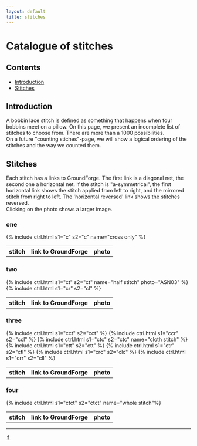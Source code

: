 ```yaml
---
layout: default
title: stitches
---
```


# Catalogue of stitches

## Contents

* [Introduction](#introduction)
* [Stitches](#stitches)

## Introduction

A bobbin lace stitch is defined as something that happens when four bobbins meet on a pillow. On this page, we present an incomplete list of stitches to choose from. There are more than a 1000 possibilities.     
On a future "counting stiches"-page, we will show a logical ordering of the stitches and the way we counted them.     

## Stitches

Each stitch has a links to GroundForge. The first link is a diagonal net, the second one a horizontal net. If the stitch is "a-symmetrical", the first horizontal link shows the stitch applied from left to right, and the mirrored stitch from right to left. The 'horizontal reversed' link shows the stitches reversed.  
Clicking on the photo shows a larger image.   

### one
<table>
  <tr><th>stitch</th><th>link to GroundForge</th><th>photo</th></tr>
  {% include ctrl.html s1="c" s2="c" name="cross only" %} 
</table>

### two   

<table>
  <tr><th>stitch</th><th>link to GroundForge</th><th>photo</th></tr>
  {% include ctrl.html s1="ct" s2="ct" name="half stitch" photo="ASN03" %} 
  {% include ctrl.html s1="cr" s2="cl" %}
</table>

### three

<table>
  <tr><th>stitch</th><th>link to GroundForge</th><th>photo</th></tr>
  {% include ctrl.html s1="cct" s2="cct" %}
  {% include ctrl.html s1="ccr" s2="ccl" %}
  {% include ctrl.html s1="ctc" s2="ctc" name="cloth stitch" %}
  {% include ctrl.html s1="ctt" s2="ctt" %}
  {% include ctrl.html s1="ctr" s2="ctl" %}
  {% include ctrl.html s1="crc" s2="clc" %}
  {% include ctrl.html s1="crr" s2="cll" %}
</table>

### four

<table>
  <tr><th>stitch</th><th>link to GroundForge</th><th>photo</th></tr>
   {% include ctrl.html s1="ctct" s2="ctct" name="whole stitch"%}
</table>

***
[&uArr;]()




